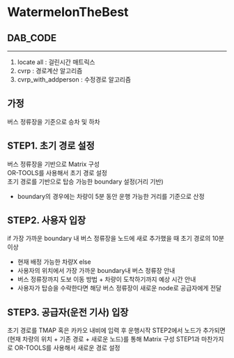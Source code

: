 # WatermelonTheBest
## DAB_CODE
------------------------
1. locate all : 걸린시간 매트릭스
2. cvrp : 경로계산 알고리즘
3. cvrp_with_addperson : 수정경로 알고리즘

## 가정
버스 정류장을 기준으로 승차 및 하차 </br>

## STEP1. 초기 경로 설정
버스 정류장을 기반으로 Matrix 구성</br>
OR-TOOLS를 사용해서 초기 경로 설정 </br>
초기 경로를 기반으로 탑승 가능한 boundary 설정(거리 기반)</br>
- boundary의 경우에는 차량이 5분 동안 운행 가능한 거리를 기준으로 산정

## STEP2. 사용자 입장
if 가장 가까운 boundary 내 버스 정류장을 노드에 새로 추가했을 때 초기 경로의 10분 이상<br>
- 현재 배정 가능한 차량X
else
- 사용자의 위치에서 가장 가까운 boundary내 버스 정류장 안내</br>
- 버스 정류장까지 도보 이동 방법 + 차량이 도착하기까지 예상 시간 안내</br>
- 사용자가 탑승을 수락한다면 해당 버스 정류장이 새로운 node로 공급자에게 전달

## STEP3. 공급자(운전 기사) 입장
초기 경로를 TMAP 혹은 카카오 내비에 입력 후 운행시작
STEP2에서 노드가 추가되면 (현재 차량의 위치 + 기존 경로 + 새로운 노드)를 통해 Matrix 구성
STEP1과 마찬가지로 OR-TOOLS를 사용해서 새로운 경로 설정